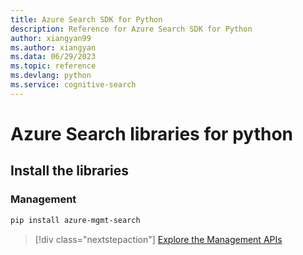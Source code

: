 ```yaml
---
title: Azure Search SDK for Python
description: Reference for Azure Search SDK for Python
author: xiangyan99
ms.author: xiangyan
ms.data: 06/29/2023
ms.topic: reference
ms.devlang: python
ms.service: cognitive-search
---
```

# Azure Search libraries for python

## Install the libraries


### Management

```bash
pip install azure-mgmt-search
```
> [!div class="nextstepaction"]
> [Explore the Management APIs](/python/api/overview/azure/search/management)